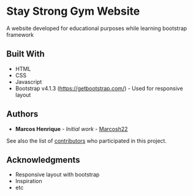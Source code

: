 # Stay Strong Gym Website

A website developed for educational purposes while learning bootstrap framework

## Built With

* HTML
* CSS
* Javascript
* Bootstrap v4.1.3 (https://getbootstrap.com/) - Used for responsive layout

## Authors

* **Marcos Henrique** - *Initial work* - [Marcosh22](https://github.com/Marcosh22)

See also the list of [contributors](https://github.com/your/project/contributors) who participated in this project.

## Acknowledgments

* Responsive layout with bootstrap
* Inspiration
* etc

